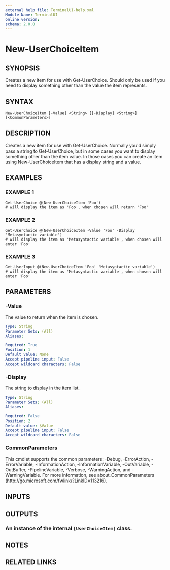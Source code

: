 ```yaml
---
external help file: TerminalUI-help.xml
Module Name: TerminalUI
online version:
schema: 2.0.0
---
```


# New-UserChoiceItem

## SYNOPSIS
Creates a new item for use with Get-UserChoice.
Should only be used if you need to display something other than the value the item represents.

## SYNTAX

```
New-UserChoiceItem [-Value] <String> [[-Display] <String>] [<CommonParameters>]
```

## DESCRIPTION
Creates a new item for use with Get-UserChoice.
Normally you'd simply pass a string to Get-UserChoice, but in some cases you want to display something other than the item value.
In those cases you can create an item using New-UserChoiceItem that has a display string and a value.

## EXAMPLES

### EXAMPLE 1
```
Get-UserChoice @(New-UserChoiceItem 'Foo')
# will display the item as 'Foo', when chosen will return 'Foo'
```

### EXAMPLE 2
```
Get-UserChoice @(New-UserChoiceItem -Value 'Foo' -Display 'Metasyntactic variable')
# will display the item as 'Metasyntactic variable', when chosen will enter 'Foo'
```

### EXAMPLE 3
```
Get-UserInput @(New-UserChoiceItem 'Foo' 'Metasyntactic variable')
# will display the item as 'Metasyntactic variable', when chosen will enter 'Foo'
```

## PARAMETERS

### -Value
The value to return when the item is chosen.

```yaml
Type: String
Parameter Sets: (All)
Aliases:

Required: True
Position: 1
Default value: None
Accept pipeline input: False
Accept wildcard characters: False
```

### -Display
The string to display in the item list.

```yaml
Type: String
Parameter Sets: (All)
Aliases:

Required: False
Position: 2
Default value: $Value
Accept pipeline input: False
Accept wildcard characters: False
```

### CommonParameters
This cmdlet supports the common parameters: -Debug, -ErrorAction, -ErrorVariable, -InformationAction, -InformationVariable, -OutVariable, -OutBuffer, -PipelineVariable, -Verbose, -WarningAction, and -WarningVariable.
For more information, see about_CommonParameters (http://go.microsoft.com/fwlink/?LinkID=113216).

## INPUTS

## OUTPUTS

### An instance of the internal `[UserChoiceItem]` class.
## NOTES

## RELATED LINKS
